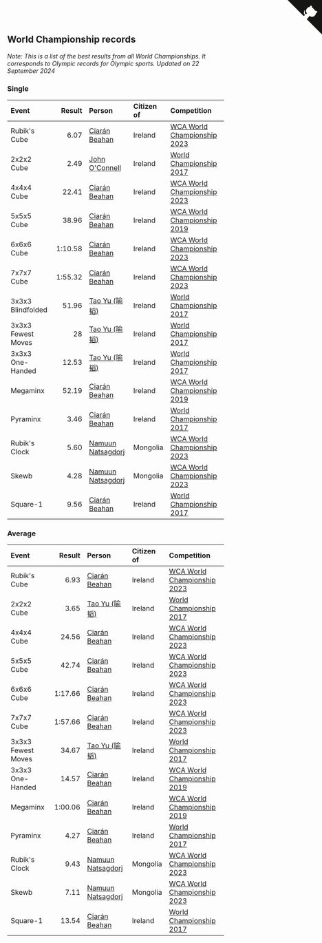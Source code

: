 ## World Championship records

*Note: This is a list of the best results from all World Championships. It corresponds to Olympic records for Olympic sports.*
*Updated on 22 September 2024*


### Single

| Event | Result | Person | Citizen of | Competition |
| :--- | ---: | :--- | :--- | :--- |
| Rubik's Cube | 6.07 | [Ciarán Beahan](https://www.worldcubeassociation.org/persons/2012BEAH01) | Ireland | [WCA World Championship 2023](https://www.worldcubeassociation.org/competitions/WC2023) |
| 2x2x2 Cube | 2.49 | [John O'Connell](https://www.worldcubeassociation.org/persons/2015OCON03) | Ireland | [World Championship 2017](https://www.worldcubeassociation.org/competitions/WC2017) |
| 4x4x4 Cube | 22.41 | [Ciarán Beahan](https://www.worldcubeassociation.org/persons/2012BEAH01) | Ireland | [WCA World Championship 2023](https://www.worldcubeassociation.org/competitions/WC2023) |
| 5x5x5 Cube | 38.96 | [Ciarán Beahan](https://www.worldcubeassociation.org/persons/2012BEAH01) | Ireland | [WCA World Championship 2019](https://www.worldcubeassociation.org/competitions/WC2019) |
| 6x6x6 Cube | 1:10.58 | [Ciarán Beahan](https://www.worldcubeassociation.org/persons/2012BEAH01) | Ireland | [WCA World Championship 2023](https://www.worldcubeassociation.org/competitions/WC2023) |
| 7x7x7 Cube | 1:55.32 | [Ciarán Beahan](https://www.worldcubeassociation.org/persons/2012BEAH01) | Ireland | [WCA World Championship 2023](https://www.worldcubeassociation.org/competitions/WC2023) |
| 3x3x3 Blindfolded | 51.96 | [Tao Yu (喻韬)](https://www.worldcubeassociation.org/persons/2012YUTA01) | Ireland | [World Championship 2017](https://www.worldcubeassociation.org/competitions/WC2017) |
| 3x3x3 Fewest Moves | 28 | [Tao Yu (喻韬)](https://www.worldcubeassociation.org/persons/2012YUTA01) | Ireland | [World Championship 2017](https://www.worldcubeassociation.org/competitions/WC2017) |
| 3x3x3 One-Handed | 12.53 | [Tao Yu (喻韬)](https://www.worldcubeassociation.org/persons/2012YUTA01) | Ireland | [World Championship 2017](https://www.worldcubeassociation.org/competitions/WC2017) |
| Megaminx | 52.19 | [Ciarán Beahan](https://www.worldcubeassociation.org/persons/2012BEAH01) | Ireland | [WCA World Championship 2019](https://www.worldcubeassociation.org/competitions/WC2019) |
| Pyraminx | 3.46 | [Ciarán Beahan](https://www.worldcubeassociation.org/persons/2012BEAH01) | Ireland | [World Championship 2017](https://www.worldcubeassociation.org/competitions/WC2017) |
| Rubik's Clock | 5.60 | [Namuun Natsagdorj](https://www.worldcubeassociation.org/persons/2019NATS02) | Mongolia | [WCA World Championship 2023](https://www.worldcubeassociation.org/competitions/WC2023) |
| Skewb | 4.28 | [Namuun Natsagdorj](https://www.worldcubeassociation.org/persons/2019NATS02) | Mongolia | [WCA World Championship 2023](https://www.worldcubeassociation.org/competitions/WC2023) |
| Square-1 | 9.56 | [Ciarán Beahan](https://www.worldcubeassociation.org/persons/2012BEAH01) | Ireland | [World Championship 2017](https://www.worldcubeassociation.org/competitions/WC2017) |

### Average

| Event | Result | Person | Citizen of | Competition |
| :--- | ---: | :--- | :--- | :--- |
| Rubik's Cube | 6.93 | [Ciarán Beahan](https://www.worldcubeassociation.org/persons/2012BEAH01) | Ireland | [WCA World Championship 2023](https://www.worldcubeassociation.org/competitions/WC2023) |
| 2x2x2 Cube | 3.65 | [Tao Yu (喻韬)](https://www.worldcubeassociation.org/persons/2012YUTA01) | Ireland | [World Championship 2017](https://www.worldcubeassociation.org/competitions/WC2017) |
| 4x4x4 Cube | 24.56 | [Ciarán Beahan](https://www.worldcubeassociation.org/persons/2012BEAH01) | Ireland | [WCA World Championship 2023](https://www.worldcubeassociation.org/competitions/WC2023) |
| 5x5x5 Cube | 42.74 | [Ciarán Beahan](https://www.worldcubeassociation.org/persons/2012BEAH01) | Ireland | [WCA World Championship 2023](https://www.worldcubeassociation.org/competitions/WC2023) |
| 6x6x6 Cube | 1:17.66 | [Ciarán Beahan](https://www.worldcubeassociation.org/persons/2012BEAH01) | Ireland | [WCA World Championship 2023](https://www.worldcubeassociation.org/competitions/WC2023) |
| 7x7x7 Cube | 1:57.66 | [Ciarán Beahan](https://www.worldcubeassociation.org/persons/2012BEAH01) | Ireland | [WCA World Championship 2023](https://www.worldcubeassociation.org/competitions/WC2023) |
| 3x3x3 Fewest Moves | 34.67 | [Tao Yu (喻韬)](https://www.worldcubeassociation.org/persons/2012YUTA01) | Ireland | [World Championship 2017](https://www.worldcubeassociation.org/competitions/WC2017) |
| 3x3x3 One-Handed | 14.57 | [Ciarán Beahan](https://www.worldcubeassociation.org/persons/2012BEAH01) | Ireland | [WCA World Championship 2019](https://www.worldcubeassociation.org/competitions/WC2019) |
| Megaminx | 1:00.06 | [Ciarán Beahan](https://www.worldcubeassociation.org/persons/2012BEAH01) | Ireland | [WCA World Championship 2019](https://www.worldcubeassociation.org/competitions/WC2019) |
| Pyraminx | 4.27 | [Ciarán Beahan](https://www.worldcubeassociation.org/persons/2012BEAH01) | Ireland | [World Championship 2017](https://www.worldcubeassociation.org/competitions/WC2017) |
| Rubik's Clock | 9.43 | [Namuun Natsagdorj](https://www.worldcubeassociation.org/persons/2019NATS02) | Mongolia | [WCA World Championship 2023](https://www.worldcubeassociation.org/competitions/WC2023) |
| Skewb | 7.11 | [Namuun Natsagdorj](https://www.worldcubeassociation.org/persons/2019NATS02) | Mongolia | [WCA World Championship 2023](https://www.worldcubeassociation.org/competitions/WC2023) |
| Square-1 | 13.54 | [Ciarán Beahan](https://www.worldcubeassociation.org/persons/2012BEAH01) | Ireland | [World Championship 2017](https://www.worldcubeassociation.org/competitions/WC2017) |


<a href="https://github.com/simonkellly/wca_statistics_ireland" class="github-corner" aria-label="View source on Github"><svg width="80" height="80" viewBox="0 0 250 250" style="fill:#151513; color:#fff; position: absolute; top: 0; border: 0; right: 0;" aria-hidden="true"><path d="M0,0 L115,115 L130,115 L142,142 L250,250 L250,0 Z"></path><path d="M128.3,109.0 C113.8,99.7 119.0,89.6 119.0,89.6 C122.0,82.7 120.5,78.6 120.5,78.6 C119.2,72.0 123.4,76.3 123.4,76.3 C127.3,80.9 125.5,87.3 125.5,87.3 C122.9,97.6 130.6,101.9 134.4,103.2" fill="currentColor" style="transform-origin: 130px 106px;" class="octo-arm"></path><path d="M115.0,115.0 C114.9,115.1 118.7,116.5 119.8,115.4 L133.7,101.6 C136.9,99.2 139.9,98.4 142.2,98.6 C133.8,88.0 127.5,74.4 143.8,58.0 C148.5,53.4 154.0,51.2 159.7,51.0 C160.3,49.4 163.2,43.6 171.4,40.1 C171.4,40.1 176.1,42.5 178.8,56.2 C183.1,58.6 187.2,61.8 190.9,65.4 C194.5,69.0 197.7,73.2 200.1,77.6 C213.8,80.2 216.3,84.9 216.3,84.9 C212.7,93.1 206.9,96.0 205.4,96.6 C205.1,102.4 203.0,107.8 198.3,112.5 C181.9,128.9 168.3,122.5 157.7,114.1 C157.9,116.9 156.7,120.9 152.7,124.9 L141.0,136.5 C139.8,137.7 141.6,141.9 141.8,141.8 Z" fill="currentColor" class="octo-body"></path></svg></a><style>.github-corner:hover .octo-arm{animation:octocat-wave 560ms ease-in-out}@keyframes octocat-wave{0%,100%{transform:rotate(0)}20%,60%{transform:rotate(-25deg)}40%,80%{transform:rotate(10deg)}}@media (max-width:500px){.github-corner:hover .octo-arm{animation:none}.github-corner .octo-arm{animation:octocat-wave 560ms ease-in-out}}</style>
